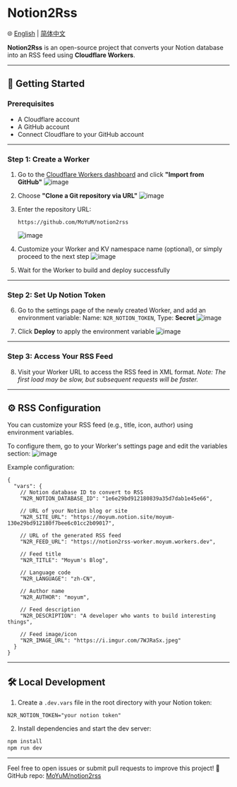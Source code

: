 # Notion2Rss

🌐 [English](README-en.md) | [简体中文](README.md)

**Notion2Rss** is an open-source project that converts your Notion database into an RSS feed using **Cloudflare Workers**.

---

## 🚀 Getting Started

### Prerequisites

* A Cloudflare account
* A GitHub account
* Connect Cloudflare to your GitHub account

---

### Step 1: Create a Worker

1. Go to the [Cloudflare Workers dashboard](https://workers.cloudflare.com/) and click **"Import from GitHub"**
   ![image](https://github.com/user-attachments/assets/f9c0a82a-9576-47ae-8815-8f1a40bcbfc7)

2. Choose **"Clone a Git repository via URL"**
   ![image](https://github.com/user-attachments/assets/14e2fed8-cdad-497a-8128-3defc7e9c526)

3. Enter the repository URL:

   ```
   https://github.com/MoYuM/notion2rss
   ```

   ![image](https://github.com/user-attachments/assets/d674b15b-c754-4792-8afd-800f49eaaf34)

4. Customize your Worker and KV namespace name (optional), or simply proceed to the next step
   ![image](https://github.com/user-attachments/assets/dce4416b-8e79-4722-b7d0-83d3d19f5d4a)

5. Wait for the Worker to build and deploy successfully

---

### Step 2: Set Up Notion Token

6. Go to the settings page of the newly created Worker, and add an environment variable:
   Name: `N2R_NOTION_TOKEN`, Type: **Secret**
   ![image](https://github.com/user-attachments/assets/963c56ad-66aa-44bc-b9fa-cd3fc5c5d79e)

7. Click **Deploy** to apply the environment variable
   ![image](https://github.com/user-attachments/assets/38c7ca79-8b47-4c18-b555-b9e36d888147)

---

### Step 3: Access Your RSS Feed

8. Visit your Worker URL to access the RSS feed in XML format.
   *Note: The first load may be slow, but subsequent requests will be faster.*

---

## ⚙️ RSS Configuration

You can customize your RSS feed (e.g., title, icon, author) using environment variables.

To configure them, go to your Worker's settings page and edit the variables section:
![image](https://github.com/user-attachments/assets/67b34950-3644-4f23-b680-9dc5d5778d66)

Example configuration:

```jsonc
{
  "vars": {
    // Notion database ID to convert to RSS
    "N2R_NOTION_DATABASE_ID": "1e6e29bd912180839a35d7dab1e45e66",

    // URL of your Notion blog or site
    "N2R_SITE_URL": "https://moyum.notion.site/moyum-130e29bd912180f7bee6c01cc2b09017",

    // URL of the generated RSS feed
    "N2R_FEED_URL": "https://notion2rss-worker.moyum.workers.dev",

    // Feed title
    "N2R_TITLE": "Moyum's Blog",

    // Language code
    "N2R_LANGUAGE": "zh-CN",

    // Author name
    "N2R_AUTHOR": "moyum",

    // Feed description
    "N2R_DESCRIPTION": "A developer who wants to build interesting things",

    // Feed image/icon
    "N2R_IMAGE_URL": "https://i.imgur.com/7WJRaSx.jpeg"
  }
}
```

---

## 🛠️ Local Development

1. Create a `.dev.vars` file in the root directory with your Notion token:

```
N2R_NOTION_TOKEN="your notion token"
```

2. Install dependencies and start the dev server:

```bash
npm install
npm run dev
```

---

Feel free to open issues or submit pull requests to improve this project! 🎉
GitHub repo: [MoYuM/notion2rss](https://github.com/MoYuM/notion2rss)
